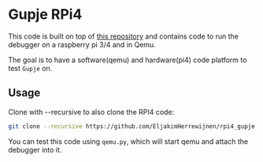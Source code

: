 # Gupje RPi4
This code is built on top of [this repository](https://github.com/ethanfaust/rpi4-baremetal-uart.git) and contains code to run the debugger on a raspberry pi 3/4 and in Qemu.

The goal is to have a software(qemu) and hardware(pi4) code platform to test ``Gupje`` on.

## Usage
Clone with --recursive to also clone the RPI4 code:

```bash
git clone --recursive https://github.com/EljakimHerrewijnen/rpi4_gupje
```

You can test this code using ``qemu.py``, which will start qemu and attach the debugger into it.